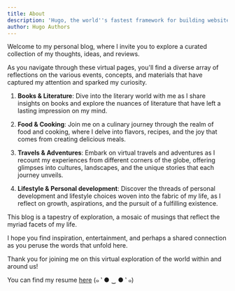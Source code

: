 ```yaml
---
title: About
description: 'Hugo, the world''s fastest framework for building websites'
author: Hugo Authors
---
```


Welcome to my personal blog, where I invite you to explore a curated collection of my thoughts, ideas, and reviews. 

As you navigate through these virtual pages, you'll find a diverse array of reflections on the various events, concepts, and materials that have captured my attention and sparked my curiosity.

1. **Books & Literature**: Dive into the literary world with me as I share insights on books and explore the nuances of literature that have left a lasting impression on my mind. 
2. **Food & Cooking**: Join me on a culinary journey through the realm of food and cooking, where I delve into flavors, recipes, and the joy that comes from creating delicious meals.

3. **Travels & Adventures**: Embark on virtual travels and adventures as I recount my experiences from different corners of the globe, offering glimpses into cultures, landscapes, and the unique stories that each journey unveils. 
4. **Lifestyle & Personal development**: Discover the threads of personal development and lifestyle choices woven into the fabric of my life, as I reflect on growth, aspirations, and the pursuit of a fulfilling existence.

This blog is a tapestry of exploration, a mosaic of musings that reflect the myriad facets of my life. 

I hope you find inspiration, entertainment, and perhaps a shared connection as you peruse the words that unfold here. 

Thank you for joining me on this virtual exploration of the world within and around us! 

You can find my resume [here](/amina_ignateva_resume.pdf)
(๑ ‵ ● ‿ ● ‵ ๑)
